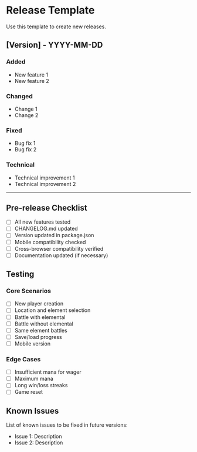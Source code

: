 # Release Template

Use this template to create new releases.

## [Version] - YYYY-MM-DD

### Added

- New feature 1
- New feature 2

### Changed

- Change 1
- Change 2

### Fixed

- Bug fix 1
- Bug fix 2

### Technical

- Technical improvement 1
- Technical improvement 2

---

## Pre-release Checklist

- [ ] All new features tested
- [ ] CHANGELOG.md updated
- [ ] Version updated in package.json
- [ ] Mobile compatibility checked
- [ ] Cross-browser compatibility verified
- [ ] Documentation updated (if necessary)

## Testing

### Core Scenarios

- [ ] New player creation
- [ ] Location and element selection
- [ ] Battle with elemental
- [ ] Battle without elemental
- [ ] Same element battles
- [ ] Save/load progress
- [ ] Mobile version

### Edge Cases

- [ ] Insufficient mana for wager
- [ ] Maximum mana
- [ ] Long win/loss streaks
- [ ] Game reset

## Known Issues

List of known issues to be fixed in future versions:

- Issue 1: Description
- Issue 2: Description
